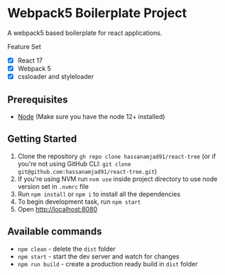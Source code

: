 # Webpack5 Boilerplate Project
A webpack5 based boilerplate for react applications.

Feature Set
- [x] React 17
- [x] Webpack 5
- [x] cssloader and styleloader

## Prerequisites

* [Node](https://nodejs.org/) (Make sure you have the node 12+ installed)

## Getting Started

1. Clone the repository `gh repo clone hassanamjad91/react-tree` (or if you're not using GitHub CLI: `git clone git@github.com:hassanamjad91/react-tree.git`)
2. If you're using NVM run `nvm use` inside project directory to use node version set in `.nvmrc` file
3. Run `npm install` or `npm i` to install all the dependencies
4. To begin development task, run `npm start`
5. Open [http://localhost:8080](http://localhost:8080)

## Available commands

- `npm clean` - delete the `dist` folder
- `npm start` - start the dev server and watch for changes
- `npm run build` - create a production ready build in `dist` folder

